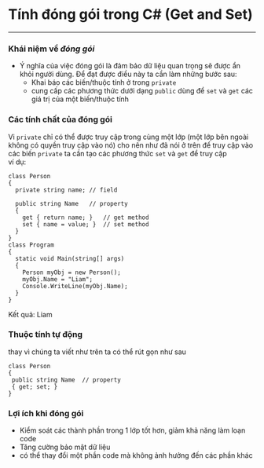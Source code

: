 # Tính đóng gói trong C# (Get and Set)
---
### Khái niệm về *đóng gói*
- Ý nghĩa của việc đóng gói là đảm bảo dữ liệu quan trọng sẽ được ẩn khỏi người dùng. Để đạt được điều này ta cần làm những bước sau:  
  - Khai báo các biến/thuộc tính ở trong `private`
  - cung cấp các phương thức dưới dạng `public` dùng để `set` và `get` các giá trị của một biến/thuộc tính  

### Các tính chất của đóng gói  
Vi `private` chỉ có thể được truy cập trong cùng một lớp (một lớp bên ngoài không có quyền truy cập vào nó) cho nên
như đã nói ở trên để truy cập vào các biến `private` ta cần tạo các phương thức `set` và `get` để truy cập  
ví dụ:  
```
class Person
{
  private string name; // field

  public string Name   // property
  {
    get { return name; }   // get method
    set { name = value; }  // set method
  }
}
class Program
{
  static void Main(string[] args)
  {
    Person myObj = new Person();
    myObj.Name = "Liam";
    Console.WriteLine(myObj.Name);
  }
}
  ```
 Kết quả: Liam  
 ### Thuộc tính tự động  
 thay vì chúng ta viết như trên ta có thể rút gọn như sau  
 ```
 class Person
{
  public string Name  // property
  { get; set; }
}
```
### Lợi ích khi đóng gói 
- Kiểm soát các thành phần trong 1 lớp tốt hơn, giảm khả năng làm loạn code
- Tăng cường bảo mật dữ liệu  
- có thể thay đổi một phần code mà không ảnh hưởng đến các phần khác
  


